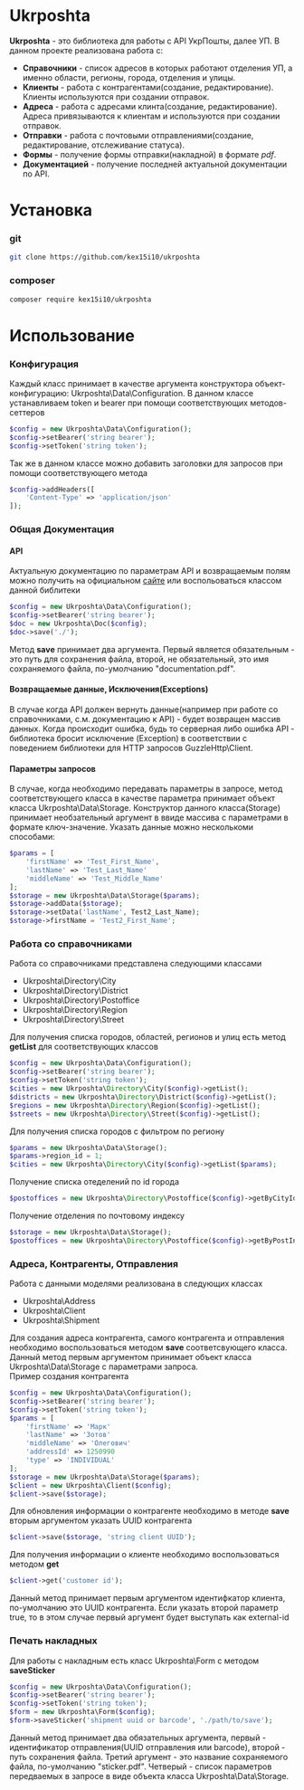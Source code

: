 # Ukrposhta
**Ukrposhta** - это библиотека для работы с API УкрПошты, далее УП. В данном проекте реализована работа с:
- **Справочники** -  список адресов в которых работают отделения УП, а именно области, регионы, города, отделения и улицы.  
- **Клиенты** - работа с контрагентами(создание, редактирование). Клиенты используются при создании отправок.
- **Адреса** - работа с адресами клинта(создание, редактирование). Адреса привязываются к клиентам и используются при создании отправок.
- **Отправки** - работа с почтовыми отправлениями(создание, редактирование, отслеживание статуса).
- **Формы** - получение формы отправки(накладной) в формате *pdf*.
- **Документацией** - получение последней актуальной документации по API.
# Установка
### git
```bash
git clone https://github.com/kex15i10/ukrposhta
```
### composer
```bash
composer require kex15i10/ukrposhta
```
# Использование
### Конфигурация
Каждый класс принимает в качестве аргумента конструктора объект-конфигурацию: Ukrposhta\Data\Configuration. В данном классе устанавливаем token и bearer при помощи соответствующих методов-сеттеров
```php
$config = new Ukrposhta\Data\Configuration();
$config->setBearer('string bearer'); 
$config->setToken('string token');
``` 
Так же в данном классе можно добавить заголовки для запросов при помощи соответствующего метода
```php
$config->addHeaders([
    'Content-Type' => 'application/json'
]);
```
### Общая Документация
#### API
Актуальную документацию по параметрам API и возвращаемым полям можно получить на официальном [сайте](https://ukrposhta.ua/api-ukrposhta-ekspres/) или воспольоваться классом данной библитеки
```php
$config = new Ukrposhta\Data\Configuration();
$config->setBearer('string bearer'); 
$doc = new Ukrposhta\Doc($config);
$doc->save('./');
```
Метод **save** принимает два аргумента. Первый является обязательным - это путь для сохранения файла, второй, не обязательный, это имя сохраняемого файла, по-умолчанию "documentation.pdf".
#### Возвращаемые данные, Исключения(Exceptions)
В случае когда API должен вернуть данные(например при работе со справочниками, с.м. документацию к API) - будет возвращен массив данных. Когда происходит ошибка, будь то серверная либо ошибка API - библиотека бросит исключение (Exception) в соответствии с поведением библиотеки для HTTP запросов GuzzleHttp\Client.
#### Параметры запросов

В случае, когда необходимо передавать параметры в запросе, метод соответствующего класса в качестве параметра принимает объект класса Ukrposhta\Data\Storage. Конструктор данного класса(Storage) принимает необзательный аргумент в ввиде массива с параметрами в формате ключ-значение. Указать данные можно несколькоми способами:
```php
$params = [
    'firstName' => 'Test_First_Name',
    'lastName' => 'Test_Last_Name'
    'middleName' => 'Test_Middle_Name'
];
$storage = new Ukrposhta\Data\Storage($params);
$storage->addData($storage);
$storage->setData('lastName', Test2_Last_Name);
$storage->firstName = 'Test2_First_Name';
```
### Работа со справочниками

Работа со справочниками представлена следующими классами
* Ukrposhta\Directory\City
* Ukrposhta\Directory\District
* Ukrposhta\Directory\Postoffice
* Ukrposhta\Directory\Region
* Ukrposhta\Directory\Street

Для получения списка городов, областей, регионов и улиц есть метод **getList** для соответствующих классов
```php
$config = new Ukrposhta\Data\Configuration();
$config->setBearer('string bearer'); 
$config->setToken('string token');
$cities = new Ukrposhta\Directory\City($config)->getList();
$districts = new Ukrposhta\Directory\District($config)->getList();
$regions = new Ukrposhta\Directory\Region($config)->getList();
$streets = new Ukrposhta\Directory\Street($config)->getList();
```
Для получения списка городов с фильтром по региону
```php
$params = new Ukrposhta\Data\Storage();
$params->region_id = 1;
$cities = new Ukrposhta\Directory\City($config)->getList($params);
```
Получение списка отеделений по id города
```php
$postoffices = new Ukrposhta\Directory\Postoffice($config)->getByCityId(1);
```
Получение отделения по почтовому индексу
```php
$storage = new Ukrposhta\Data\Storage();
$postoffices = new Ukrposhta\Directory\Postoffice($config)->getByPostIndex(72370);
```
### Адреса, Контрагенты, Отправления
Работа с данными моделями реализована в следующих классах
* Ukrposhta\Address
* Ukrposhta\Client
* Ukrposhta\Shipment

Для создания адреса контрагента, самого контрагента и отправления необходимо воспользоваться методом **save** соответсвующего класса. Данный метод первым аргументом принимает объект класса Ukrposhta\Data\Storage с параметрами запроса.\
Пример создания контрагента
```php
$config = new Ukrposhta\Data\Configuration();
$config->setBearer('string bearer'); 
$config->setToken('string token');
$params = [
    'firstName' => 'Марк'
    'lastName' => 'Зотов'
    'middleName' => 'Олегович'
    'addressId' => 1250990
    'type' => 'INDIVIDUAL'
];
$storage = new Ukrposhta\Data\Storage($params);
$client = new Ukrposhta\Client($config);
$client->save($storage);
```
Для обновления информации о контрагенте необходимо в методе **save** вторым аргументом указать UUID контрагента
```php
$client->save($storage, 'string client UUID');
```
Для получения информации о клиенте необходимо воспользоваться методом **get**
```php
$client->get('customer id');
```
Данный метод принимает первым аргументом идентифкатор клиента, по-умолчанию это UUID контрагента. Если указать второй параметр true, то в этом случае первый аргумент будет выступать как external-id
### Печать накладных
Для работы с накладным есть класс Ukrposhta\Form с методом **saveSticker**
```php
$config = new Ukrposhta\Data\Configuration();
$config->setBearer('string bearer'); 
$config->setToken('string token');
$form = new Ukrposhta\Form($config);
$form->saveSticker('shipment uuid or barcode', './path/to/save');
```
Данный метод принимает два обязательных аргумента, первый - идентификатор отправления(UUID отправления или barcode), второй - путь сохранения файла. Третий аргумент - это название сохраняемого файла, по-умолчанию "sticker.pdf". Четверый - список параметров передваемых в запросе в виде объекта класса Ukrposhta\Data\Storage.
